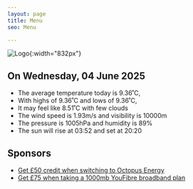 ```yaml
---
layout: page
title: Menu
seo: Menu

---
```


![Logo](/images/logo.jpg){:width="832px"}

<!-- weather_marker starts -->
## On Wednesday, 04 June 2025

- The average temperature today is 9.36˚C,
- With highs of 9.36˚C and lows of 9.36˚C,
- It may feel like 8.51˚C with few clouds
- The wind speed is 1.93m/s and visibility is 10000m
- The pressure is 1005hPa and humidity is 89%
- The sun will rise at 03:52 and set at 20:20

<!-- weather_marker ends -->

## Sponsors

- [Get £50 credit when switching to Octopus Energy](https://bit.ly/3oD1nnS)
- [Get £75 when taking a 1000mb YouFibre broadband plan](https://aklam.io/91zWhU?)
